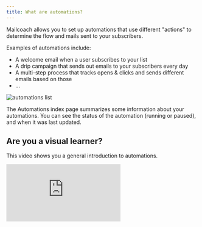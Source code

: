 ```yaml
---
title: What are automations?
---
```


Mailcoach allows you to set up automations that use different "actions" to determine the flow and mails sent to your subscribers.

Examples of automations include:

- A welcome email when a user subscribes to your list
- A drip campaign that sends out emails to your subscribers every day
- A multi-step process that tracks opens & clicks and sends different emails based on those
- ...

![automations list](/images/docs/self-hosted/v6/automations/index.png)

The Automations index page summarizes some information about your automations. You can see the status of the automation (running or paused), and when it was last updated.

## Are you a visual learner?

This video shows you a general introduction to automations.

<iframe class="aspect-video w-full" src="https://www.youtube.com/embed/pZgwdF2tOxU" title="YouTube video player" frameborder="0" allow="accelerometer; autoplay; clipboard-write; encrypted-media; gyroscope; picture-in-picture" allowfullscreen></iframe>
